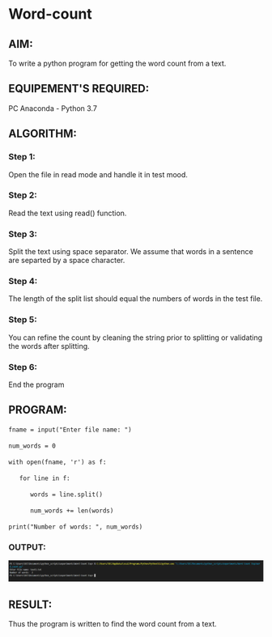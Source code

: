 # Word-count
## AIM:
To write a python program for getting the word count from a text.
## EQUIPEMENT'S REQUIRED: 
PC
Anaconda - Python 3.7
## ALGORITHM: 
### Step 1:

Open the file in read mode and handle it in test mood.

### Step 2: 

Read the text using read() function.
 
### Step 3: 

Split the text using space separator. We assume that words in a sentence are separted by a
space character.

### Step 4: 

The length of the split list should equal the numbers of words in the test file.

### Step 5: 

You can refine the count by cleaning the string prior to splitting or validating the words
after splitting.

### Step 6: 

End the program

## PROGRAM:
```
fname = input("Enter file name: ")

num_words = 0

with open(fname, 'r') as f:

   for line in f:

      words = line.split()

      num_words += len(words)

print("Number of words: ", num_words)

```

### OUTPUT:

![wordcount.png](./images/wordcount.png)


## RESULT:
Thus the program is written to find the word count from a text.
